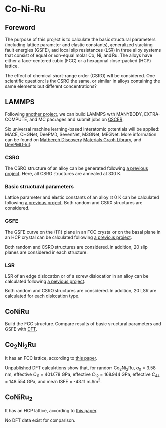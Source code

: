 # Co-Ni-Ru

## Foreword

The purpose of this project is to calculate the basic structural parameters (including lattice parameter and elastic constants), generalized stacking fault energies (GSFE), and local slip resistances (LSR) in three alloy systems that consist of equal or non-equal molar Co, Ni, and Ru. The alloys have either a face-centered cubic (FCC) or a hexagonal close-packed (HCP) lattice.

The effect of chemical short-range order (CSRO) will be considered. One scientific question: Is the CSRO the same, or similar, in alloys containing the same elements but different concentrations?

## LAMMPS

Following [another project](https://github.com/shuozhixu/Modelling_2024), we can build LAMMPS with MANYBODY, EXTRA-COMPUTE, and MC packages and submit jobs on [OSCER](http://www.ou.edu/oscer.html).

Six universal machine learning-based interatomic potentials will be applied: MACE, CHGNet, DeePMD, SevenNet, M3GNet, MEGNet. More information can be found on [Matbench Discovery](https://matbench-discovery.materialsproject.org) [Materials Graph Library](https://matbench-discovery.materialsproject.org), and [DeePMD-kit](https://github.com/deepmodeling/deepmd-kit).

### CSRO

The CSRO structure of an alloy can be generated following [a previous project](https://github.com/shuozhixu/CMS-EAM_2025). Here, all CSRO structures are annealed at 300 K.

### Basic structural parameters

Lattice parameter and elastic constants of an alloy at 0 K can be calculated following [a previous project](https://github.com/shuozhixu/Modelling_2024). Both random and CSRO structures are considered.

### GSFE

The GSFE curve on the {111} plane in an FCC crystal or on the basal plane in an HCP crystal can be calculated following [a previous project](https://github.com/shuozhixu/Modelling_2024).

Both random and CSRO structures are considered. In addition, 20 slip planes are considered in each structure.

### LSR

LSR of an edge dislocation or of a screw dislocation in an alloy can be calculated following [a previous project](https://github.com/shuozhixu/Metals_2025).

Both random and CSRO structures are considered. In addition, 20 LSR are calculated for each dislocation type.

## CoNiRu

Build the FCC structure. Compare results of basic structural parameters and GSFE with [DFT](http://dx.doi.org/10.1088/1361-651X/ab3b62).

## Co<sub>2</sub>Ni<sub>2</sub>Ru

It has an FCC lattice, according to [this paper](https://doi.org/10.1016/j.actamat.2020.05.003).

Unpublished DFT calculations show that, for random Co<sub>2</sub>Ni<sub>2</sub>Ru, _a_<sub>0</sub> = 3.58 nm, effective _C_<sub>11</sub> = 401.078 GPa, effective _C_<sub>12</sub> = 168.944 GPa, effective _C_<sub>44</sub> = 148.554 GPa, and mean ISFE = -43.11 mJ/m<sup>2</sup>.

## CoNiRu<sub>2</sub>

It has an HCP lattice, according to [this paper](https://doi.org/10.1016/j.actamat.2020.05.003).

No DFT data exist for comparison.